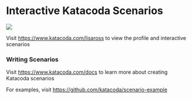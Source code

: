 # Interactive Katacoda Scenarios

[![](http://shields.katacoda.com/katacoda/lisaross/count.svg)](https://www.katacoda.com/lisaross "Get your profile on Katacoda.com")

Visit https://www.katacoda.com/lisaross to view the profile and interactive scenarios

### Writing Scenarios
Visit https://www.katacoda.com/docs to learn more about creating Katacoda scenarios

For examples, visit https://github.com/katacoda/scenario-example
